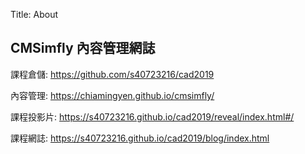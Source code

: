Title: About

## CMSimfly 內容管理網誌

課程倉儲: <a href="https://github.com/s40723216/cad2019">https://github.com/s40723216/cad2019</a>

內容管理: <a href="https://chiamingyen.github.io/cmsimfly/">https://chiamingyen.github.io/cmsimfly/</a>

課程投影片: <a href="https://s40723216.github.io/cad2019/reveal/index.html#/">https://s40723216.github.io/cad2019/reveal/index.html#/</a>

課程網誌: <a href="https://s40723216.github.io/cad2019/blog/index.html">https://s40723216.github.io/cad2019/blog/index.html</a>








